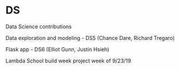 # DS
Data Science contributions


Data exploration and modeling - DS5 (Chance Dare, Richard Tregaro)


Flask app - DS6 (Elliot Gunn, Justin Hsieh)

Lambda School build week project week of 9/23/19
